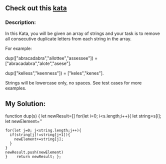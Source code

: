 ## Check out this [kata](https://www.codewars.com/kata/59f08f89a5e129c543000069)

### Description:

In this Kata, you will be given an array of strings and your task is to remove all consecutive duplicate letters from each string in the array.

For example:

dup(["abracadabra","allottee","assessee"]) = ["abracadabra","alote","asese"].

dup(["kelless","keenness"]) = ["keles","kenes"].

Strings will be lowercase only, no spaces. See test cases for more examples.

## My Solution:

function dup(s) {
  let newResult=[]
  for(let i=0; i<s.length;i++){
    let string=s[i];
    let newElement=''
    
    for(let j=0; j<string.length;j++){
      if(string[j]!=string[j+1]){
        newElement+=string[j];
      }
    }   
    newResult.push(newElement)
    }    return newResult; };

